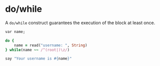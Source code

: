 # do/while

A `do/while` construct guarantees the execution of the block at least once.

```ruby
var name;

do {
    name = read("username: ", String)
} while(name ~~ /^(root|)\z/)

say "Your username is #{name}"
```
